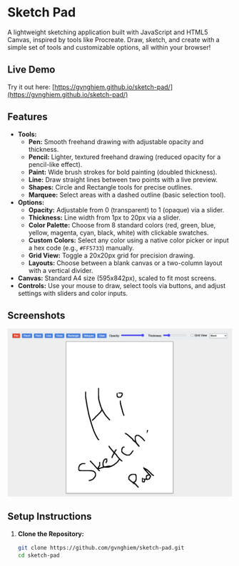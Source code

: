 # Sketch Pad

A lightweight sketching application built with JavaScript and HTML5 Canvas, inspired by tools like Procreate. Draw, sketch, and create with a simple set of tools and customizable options, all within your browser!

## Live Demo
Try it out here: [https://gvnghiem.github.io/sketch-pad/](https://gvnghiem.github.io/sketch-pad/)

## Features
- **Tools:**
  - **Pen:** Smooth freehand drawing with adjustable opacity and thickness.
  - **Pencil:** Lighter, textured freehand drawing (reduced opacity for a pencil-like effect).
  - **Paint:** Wide brush strokes for bold painting (doubled thickness).
  - **Line:** Draw straight lines between two points with a live preview.
  - **Shapes:** Circle and Rectangle tools for precise outlines.
  - **Marquee:** Select areas with a dashed outline (basic selection tool).
- **Options:**
  - **Opacity:** Adjustable from 0 (transparent) to 1 (opaque) via a slider.
  - **Thickness:** Line width from 1px to 20px via a slider.
  - **Color Palette:** Choose from 8 standard colors (red, green, blue, yellow, magenta, cyan, black, white) with clickable swatches.
  - **Custom Colors:** Select any color using a native color picker or input a hex code (e.g., `#FF5733`) manually.
  - **Grid View:** Toggle a 20x20px grid for precision drawing.
  - **Layouts:** Choose between a blank canvas or a two-column layout with a vertical divider.
- **Canvas:** Standard A4 size (595x842px), scaled to fit most screens.
- **Controls:** Use your mouse to draw, select tools via buttons, and adjust settings with sliders and color inputs.

## Screenshots
![Sketch Pad in Action](screenshot.png)

## Setup Instructions
1. **Clone the Repository:**
   ```bash
   git clone https://github.com/gvnghiem/sketch-pad.git
   cd sketch-pad
